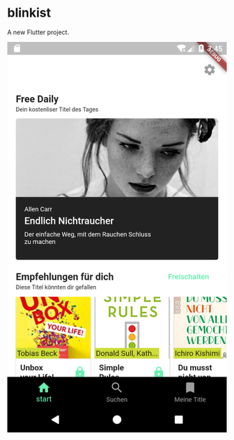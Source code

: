 # blinkist

A new Flutter project.

![](https://github.com/hui00/blinkist_flutter_ui/blob/master/screenshot/Screenshot_1566063958.png)
